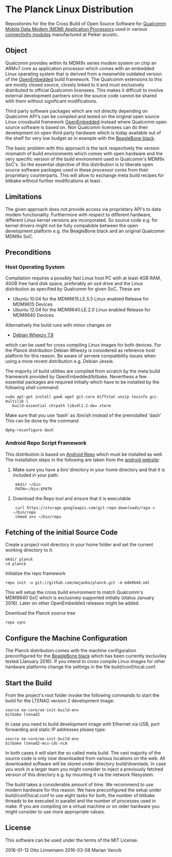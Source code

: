 # The Planck Linux Distribution
Repositories  for the  the Cross  Build  of Open  Source Software  for
[Qualcomm  Mobile  Data  Modem  (MDM) Application  Processors](https://www.qualcomm.com/products/snapdragon/modems) used in various
[connectivity modules](http://www.peiker.de/en/telematics-connectivity/connectivity-modules.html)
manufactured at Peiker acustic.

## Object
Qualcomm provides  within its  MDM9x series modem  system on  chip  an
ARMv7 core as application processor which comes with an embedded Linux
operating system  that is  derived from  a meanwhile  outdated version
of  the [OpenEmbedded](http://openembedded.org)  build framework.  The
Qualcomm extensions to  this are mostly closed  source, closely linked
to it and must exclusively distributed to official Qualcomm licensees.
This makes it difficult to involve external development partners since
the  source  code  cannot  be shared  with  them  without  significant
modifications.

Third  party software  packages which  are not  directly depending  on
Qualcomm API's can be compiled and  tested on the original open source
Linux  crossbuild   framework  [OpenEmbedded](http://openembedded.org)
instead where Qualcomm open source  software is based on. Non Qualcomm
licensees can do their development  on open third party hardware which
is today available out of the shelf  for very low budget as in example
with the [BeagleBone black](http://beagleboard.org/black).

The  basic  problem  with  this  approach  is  the  lack  respectively
the  version mismatch  of  build environments  which  comes with  open
hardware and the  very specific version of the  build environment used
in  Qualcomm's  MDM9x  SoC's.  So  the  essential  objective  of  this
distribution  is to  liberate open  source software  packages used  in
these processor  cores from their proprietary  counterparts. This will
allow  to exchange  meta  build recipes  for  bitbake without  further
modifications at least .

## Limitations
The given  approach does not  provide access via proprietary  API's to
data  modem  functionality.  Furthermore  with  respect  to  different
hardware, different Linux kernel  versions are incorporated. So source
code e.g. for kernel drivers might not be fully compabible between the
open development  platform e.g. the  BeagleBone black and  an original
Qualcomm MDM9x SoC.

## Preconditions
### Host Operating System
Compilation requires a  possibly fast Linux host PC with  at least 4GB
RAM, 40GB free hard disk space,  preferably an ssd drive and the Linux
distribution as specified by Qualcomm for given SoC. These are

* Ubuntu 10.04 for the MDM9615.LE.5.5 Linux enabled Release for MDM9615 Devices
* Ubuntu 12.04 for the MDM9640.LE.2.0 Linux enabled Release for MDM9640 Devices

Alternatively the build runs with minor changes on

* [Debian Wheezy 7.8](https://www.debian.org/releases/wheezy)

which can be  used for cross compiling Linux images  for both devices.
For the Planck  distribution Debian Wheezy is  considered as reference
host  platform for  this  reason. Be  aware  of servere  compatibility
issues when using a more recent distribution e.g. Debian Jessie.

The majority of build utilities are  compiled from scratch by the meta
build  framework provided  by OpenEmbedded/bitbake.  Neverthess a  few
essential packages are  required initially which have  to be installed
by the following shell command:

    sudo apt-get install gawk wget git-core diffstat unzip texinfo gcc-multilib \
       build-essential chrpath libsdl1.2-dev xterm

Make sure that you use 'bash' as /bin/sh instead of the preinstalled 'dash'
This can be done by the command

    dpkg-reconfigure dash

### Android Repo Script Framework
This distribution is based on
[Android Repo](https://source.android.com/source/using-repo.html)
which must be installed as well. The installation steps in the following
are taken from the
[android website](https://source.android.com/source/downloading.html):

1. Make sure you have a bin/ directory in your home directory and
that it is included in your path:

        mkdir ~/bin
        PATH=~/bin:$PATH

2. Download the Repo tool and ensure that it is executable

        curl https://storage.googleapis.com/git-repo-downloads/repo > ~/bin/repo
        chmod a+x ~/bin/repo

## Fetching of the initial Source Code
Create a project root directory in your home folder and set the current
working directory to it:

    mkdir planck
    cd planck

Initialize the repo framework

    repo init -u git://github.com/majanko/planck.git -m mdm9640.xml

This  will  setup the  cross  build  environment to  match  Qualcomm's
MDM9640 SoC  which is exclusively supported  initially (status January
2016). Later on other OpenEmbedded releases might be added.

Download the Planck source tree

    repo sync

## Configure the Machine Configuration
The  Planck   distribution  comes   with  the   machine  configuration
preconfigured for the [BeagleBone black](http://beagleboard.org/black)
which  has been  currently excluviley  tested (January  2016). If  you
intend  to cross  compile Linux  images for  other hardware  platforms
change the settings in the file build/conf/local.conf.

## Start the Build
From the project's root folder  invoke the following commands to start
the build for the LTENAD version 2 development image:

    source oe-core/oe-init-build-env
    bitbake ltenad2

In case you need to build development image with Ethernet via USB, port
forwarding and static IP addresses please type:

    source oe-core/oe-init-build-env
    bitbake ltenad2-mcu-cdc-ncm

In both cases it will  start the so  called meta build.  The vast majority  of the
source code is only now downloaded  from various locations on the web.
All downloaded software will be stored under directory build/downlads.
In case  you work  in a  larger team  you might  consider to  inject a
previously fetched version  of this directory e.g. by  mounting it via
the network filesystem.

The build  takes a considerable  amount of  time. We recommend  to use
modern hardware for this reason. We have preconfigured the setup under
build/conf/local.conf  to use  eight  tasks for  both,  the number  of
bitbake threads to be executed in parallel and the number of processes
used in make.  If you are compiling  on a virtual machine  or on older
hardware you might consider to use more appropriate values.

## License
This software can be used under the terms of the MIT License.

2016-01-12 Otto Linnemann
2016-03-08 Marian Vancik
